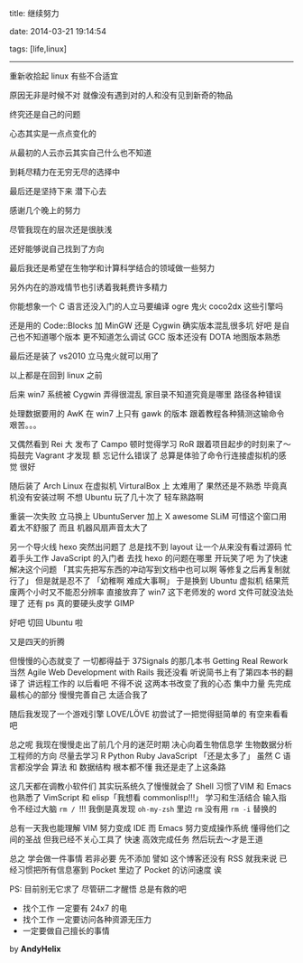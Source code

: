 
title: 继续努力

date: 2014-03-21 19:14:54

tags: [life,linux] 

---

重新收拾起 linux 有些不合适宜

原因无非是时候不对 就像没有遇到对的人和没有见到新奇的物品

终究还是自己的问题

心态其实是一点点变化的

从最初的人云亦云其实自己什么也不知道

到耗尽精力在无穷无尽的选择中

最后还是坚持下来 潜下心去

感谢几个晚上的努力

尽管我现在的层次还是很肤浅

还好能够说自己找到了方向

最后我还是希望在生物学和计算科学结合的领域做一些努力

另外内在的游戏情节也引诱着我耗费许多精力

你能想象一个 C 语言还没入门的人立马要编译 ogre 鬼火 coco2dx 这些引擎吗

<!--more-->

还是用的 Code::Blocks 加 MinGW 还是 Cygwin 确实版本混乱很多坑 好吧 是自己也不知道哪个版本 更不知道怎么调试 GCC 版本还没有 DOTA 地图版本熟悉

最后还是装了 vs2010 立马鬼火就可以用了

以上都是在回到 linux 之前

后来 win7 系统被 Cygwin 弄得很混乱 家目录不知道究竟是哪里 路径各种错误

处理数据要用的 AwK 在 win7 上只有 gawk 的版本 跟着教程各种猜测这输命令 艰苦。。。

又偶然看到 Rei 大 发布了 Campo 顿时觉得学习 RoR 跟着项目起步的时刻来了～捣鼓完 Vagrant 才发现 额 忘记什么错误了 总算是体验了命令行连接虚拟机的感觉 很好

随后装了 Arch Linux 在虚拟机 VirturalBox 上 太难用了 果然还是不熟悉 毕竟真机没有安装过啊 不想 Ubuntu 玩了几十次了 轻车熟路啊

重装一次失败 立马换上 UbuntuServer 加上 X awesome SLiM 可惜这个窗口用着太不舒服了 而且 机器风扇声音太大了

另一个导火线 hexo 突然出问题了 总是找不到 layout 让一个从来没有看过源码 忙着手头工作 JavaScript 的入门者 去找 hexo 的问题在哪里 开玩笑了吧 为了快速解决这个问题 「其实先把写东西的冲动写到文档中也可以啊 等修复之后再复制就行了」 但是就是忍不了 「幼稚啊 难成大事啊」 于是换到 Ubuntu 虚拟机 结果荒废两个小时又不能忍分辨率 直接放弃了 win7 这下老师发的 word 文件可就没法处理了 还有 ps 真的要硬头皮学 GIMP

好吧 切回 Ubuntu 啦

又是四天的折腾

但慢慢的心态就变了 一切都得益于 37Signals 的那几本书 Getting Real  Rework 当然 Agile Web Development with Rails 我还没看 听说简书上有了第四本书的翻译了 讲远程工作的 以后看吧 不得不说 这两本书改变了我的心态 集中力量 先完成最核心的部分 慢慢完善自己 太适合我了

随后我发现了一个游戏引擎 LOVE/LÖVE 初尝试了一把觉得挺简单的 有空来看看吧

总之呢 我现在慢慢走出了前几个月的迷茫时期 决心向着生物信息学 生物数据分析工程师的方向 尽量去学习 R Python Ruby JavaScript 「还是太多了」 虽然 C 语言都没学会 算法 和 数据结构 根本都不懂 我还是走了上这条路

这几天都在调教小软件们 其实玩系统久了慢慢就会了 Shell 习惯了VIM 和 Emacs 也熟悉了 VimScript 和 elisp「我想看 commonlisp!!!」 学习和生活结合 输入指令不经过大脑 `rm / `!!! 我倒是真发现 `oh-my-zsh` 里边 `rm` 没有用 `rm -i` 替换的

总有一天我也能理解 VIM 努力变成 IDE 而 Emacs 努力变成操作系统 懂得他们之间的圣战 但我已经不关心工具了 快速 高效完成任务 然后玩去～才是王道

总之 学会做一件事情 若非必要 先不添加 譬如 这个博客还没有 RSS 就我来说 已经习惯把所有信息塞到 Pocket 里边了 Pocket 的访问速度 诶 

PS:
目前别无它求了 尽管研二才醒悟 总是有救的吧

- 找个工作 一定要有 24x7 的电
- 找个工作 一定要访问各种资源无压力
- 一定要做自己擅长的事情

by **AndyHelix**
